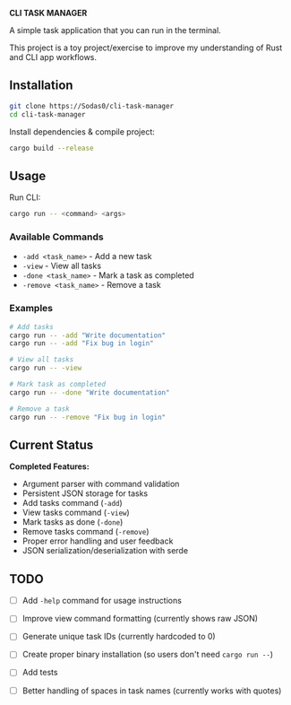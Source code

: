 **CLI TASK MANAGER**

A simple task application that you can run in the terminal.

This project is a toy project/exercise to improve my understanding of Rust and CLI app workflows.

## Installation

```bash
git clone https://Sodas0/cli-task-manager
cd cli-task-manager
```

Install dependencies & compile project:
```bash
cargo build --release
```

## Usage

Run CLI:
```bash
cargo run -- <command> <args>
```

### Available Commands

- `-add <task_name>` - Add a new task
- `-view` - View all tasks
- `-done <task_name>` - Mark a task as completed
- `-remove <task_name>` - Remove a task

### Examples

```bash
# Add tasks
cargo run -- -add "Write documentation"
cargo run -- -add "Fix bug in login"

# View all tasks
cargo run -- -view

# Mark task as completed
cargo run -- -done "Write documentation"

# Remove a task
cargo run -- -remove "Fix bug in login"
```

## Current Status

**Completed Features:**
- Argument parser with command validation
- Persistent JSON storage for tasks
- Add tasks command (`-add`)
- View tasks command (`-view`)
- Mark tasks as done (`-done`)
- Remove tasks command (`-remove`)
- Proper error handling and user feedback
- JSON serialization/deserialization with serde

## TODO

- [ ] Add `-help` command for usage instructions
- [ ] Improve view command formatting (currently shows raw JSON)
- [ ] Generate unique task IDs (currently hardcoded to 0)
- [ ] Create proper binary installation (so users don't need `cargo run --`)
- [ ] Add tests
- [ ] Better handling of spaces in task names (currently works with quotes)

